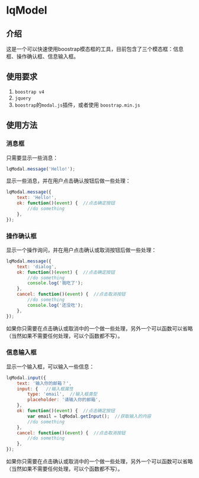 # lqModel

## 介绍
这是一个可以快速使用boostrap模态框的工具，目前包含了三个模态框：信息框、操作确认框、信息输入框。


## 使用要求
1. `boostrap v4`
2. `jquery`
3. `boostrap`的`modal.js`插件，或者使用 `boostrap.min.js`


## 使用方法

### 消息框
只需要显示一些消息：
```javascript
lqModal.message('Hello!');
```

显示一些消息，并在用户点击确认按钮后做一些处理：
```javascript
lqModal.message({
	text: 'Hello!',
	ok: function()(event) {  //点击确定按钮
		//do something
	},
});
```


### 操作确认框
显示一个操作询问，并在用户点击确认或取消按钮后做一些处理：
```javascript
lqModal.message({
	text: 'dialog',
	ok: function()(event) {  //点击确定按钮
		//do something
		console.log('我吃了');
	},
	cancel: function()(event) {  //点击取消按钮
		//do something
		console.log('还没吃');
	},
});
```
如果你只需要在点击确认或取消中的一个做一些处理，另外一个可以函数可以省略（当然如果不需要任何处理，可以个函数都不写）。


### 信息输入框
显示一个输入框，可以输入一些信息：
```javascript
lqModal.input({
	text: '输入你的邮箱？',
	input: {   //输入框属性
		type: 'email',  //输入框类型
		placeholder: '请输入你的邮箱',
	},
	ok: function()(event) {  //点击确定按钮
		var email = lqModal.getInput();  //获取输入的内容
		//do something
	},
	cancel: function()(event) {  //点击取消按钮
		//do something
	},
});
```
如果你只需要在点击确认或取消中的一个做一些处理，另外一个可以函数可以省略（当然如果不需要任何处理，可以个函数都不写）。

